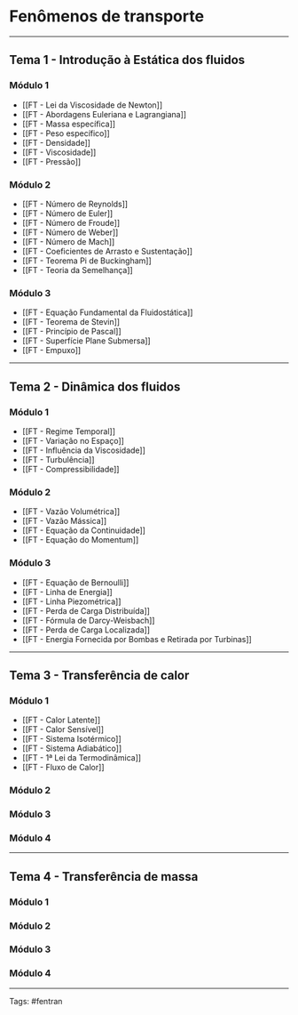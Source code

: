 # Fenômenos de transporte

---

## Tema 1 - Introdução à Estática dos fluidos

### Módulo 1

- [[FT - Lei da Viscosidade de Newton]]
- [[FT - Abordagens Euleriana e Lagrangiana]]
- [[FT - Massa específica]]
- [[FT - Peso específico]]
- [[FT - Densidade]]
- [[FT - Viscosidade]]
- [[FT - Pressão]]

### Módulo 2

- [[FT - Número de Reynolds]]
- [[FT - Número de Euler]]
- [[FT - Número de Froude]]
- [[FT - Número de Weber]]
- [[FT - Número de Mach]]
- [[FT - Coeficientes de Arrasto e Sustentação]]
- [[FT - Teorema Pi de Buckingham]]
- [[FT - Teoria da Semelhança]]

### Módulo 3

- [[FT - Equação Fundamental da Fluidostática]]
- [[FT - Teorema de Stevin]]
- [[FT - Princípio de Pascal]]
- [[FT - Superfície Plane Submersa]]
- [[FT - Empuxo]]

---

##  Tema 2 - Dinâmica dos fluidos

### Módulo 1

- [[FT - Regime Temporal]]
- [[FT - Variação no Espaço]]
- [[FT - Influência da Viscosidade]]
- [[FT - Turbulência]]
- [[FT - Compressibilidade]]

### Módulo 2

- [[FT - Vazão Volumétrica]]
- [[FT - Vazão Mássica]]
- [[FT - Equação da Continuidade]]
- [[FT - Equação do Momentum]]

### Módulo 3

- [[FT - Equação de Bernoulli]]
- [[FT - Linha de Energia]]
- [[FT - Linha Piezométrica]]
- [[FT - Perda de Carga Distribuída]]
- [[FT - Fórmula de Darcy-Weisbach]]
- [[FT - Perda de Carga Localizada]]
- [[FT - Energia Fornecida por Bombas e Retirada por Turbinas]]

---

## Tema 3 - Transferência de calor

### Módulo 1

- [[FT - Calor Latente]]
- [[FT - Calor Sensível]]
- [[FT - Sistema Isotérmico]]
- [[FT - Sistema Adiabático]]
- [[FT - 1ª Lei da Termodinâmica]]
- [[FT - Fluxo de Calor]]

### Módulo 2

### Módulo 3

### Módulo 4

---

## Tema 4 - Transferência de massa

### Módulo 1

### Módulo 2

### Módulo 3

### Módulo 4

---

Tags: #fentran